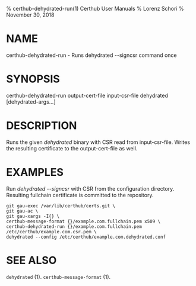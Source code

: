 % certhub-dehydrated-run(1) Certhub User Manuals
% Lorenz Schori
% November 30, 2018

# NAME

certhub-dehydrated-run - Runs dehydrated --signcsr command once

# SYNOPSIS

certhub-dehydrated-run output-cert-file input-csr-file dehydrated [dehydrated-args...]

# DESCRIPTION

Runs the given *dehydrated* binary with CSR read from input-csr-file. Writes
the resulting certificate to the output-cert-file as well.

# EXAMPLES

Run *dehydrated --signcsr* with CSR from the configuration directory. Resulting
fullchain certificate is committed to the repository.

    git gau-exec /var/lib/certhub/certs.git \
    git gau-ac \
    git gau-xargs -I{} \
    certhub-message-format {}/example.com.fullchain.pem x509 \
    certhub-dehydrated-run {}/example.com.fullchain.pem /etc/certhub/example.com.csr.pem \
    dehydrated --config /etc/certhub/example.com.dehydrated.conf

# SEE ALSO

`dehydrated` (1).
`certhub-message-format` (1).
